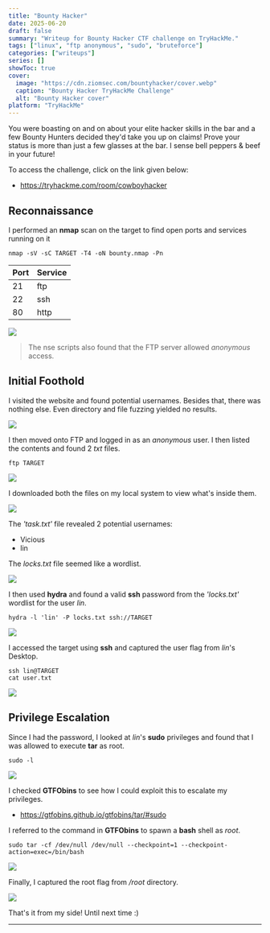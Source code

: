 ```yaml
---
title: "Bounty Hacker"
date: 2025-06-20
draft: false
summary: "Writeup for Bounty Hacker CTF challenge on TryHackMe."
tags: ["linux", "ftp anonymous", "sudo", "bruteforce"]
categories: ["writeups"]
series: []
showToc: true
cover:
  image: "https://cdn.ziomsec.com/bountyhacker/cover.webp"
  caption: "Bounty Hacker TryHackMe Challenge"
  alt: "Bounty Hacker cover"
platform: "TryHackMe"
---
```


You were boasting on and on about your elite hacker skills in the bar and a few Bounty Hunters decided they'd take you up on claims! Prove your status is more than just a few glasses at the bar. I sense bell peppers & beef in your future!
<!--more-->
To access the challenge, click on the link given below:
- https://tryhackme.com/room/cowboyhacker

## Reconnaissance

I performed an **nmap** scan on the target to find open ports and services running on it

```shell
nmap -sV -sC TARGET -T4 -oN bounty.nmap -Pn
```

| **Port** | **Service** |
| -------- | ----------- |
| 21       | ftp         |
| 22       | ssh         |
| 80       | http        |
 
![](https://cdn.ziomsec.com/bountyhacker/1.webp)

> The nse scripts also found that the FTP server allowed *anonymous* access.

## Initial Foothold

I visited the website and found potential usernames. Besides that, there was nothing else. Even directory and file fuzzing yielded no results.

![](https://cdn.ziomsec.com/bountyhacker/2.webp)

I then moved onto FTP and logged in as an *anonymous* user. I then listed the contents and found 2 *txt* files.

```shell
ftp TARGET
```

![](https://cdn.ziomsec.com/bountyhacker/3.webp)

I downloaded both the files on my local system to view what's inside them.

![](https://cdn.ziomsec.com/bountyhacker/4.webp)

The *'task.txt'* file revealed 2 potential usernames:
- Vicious
- lin

The *locks.txt* file seemed like a wordlist.

![](https://cdn.ziomsec.com/bountyhacker/5.webp)

I then used **hydra** and found a valid **ssh** password from the *'locks.txt'* wordlist for the user *lin*.

```shell
hydra -l 'lin' -P locks.txt ssh://TARGET
```

![](https://cdn.ziomsec.com/bountyhacker/6.webp)

I accessed the target using **ssh** and captured the user flag from *lin*'s Desktop.

```shell
ssh lin@TARGET
cat user.txt
```

![](https://cdn.ziomsec.com/bountyhacker/7.webp)

## Privilege Escalation

Since I had the password, I looked at *lin*'s **sudo** privileges and found that I was allowed to execute **tar** as root.

```shell
sudo -l
```

![](https://cdn.ziomsec.com/bountyhacker/8.webp)

I checked **GTFObins** to see how I could exploit this to escalate my privileges.
- https://gtfobins.github.io/gtfobins/tar/#sudo

I referred to the command in **GTFObins** to spawn a **bash** shell as *root*.

```shell
sudo tar -cf /dev/null /dev/null --checkpoint=1 --checkpoint-action=exec=/bin/bash
```

![](https://cdn.ziomsec.com/bountyhacker/9.webp)

Finally, I captured the root flag from */root* directory.

![](https://cdn.ziomsec.com/bountyhacker/10.webp)

That's it from my side!
Until next time :)

---

